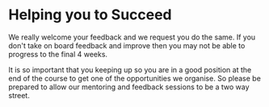# Helping you to Succeed

We really welcome your feedback and we request you do the same. If you don't take on board feedback and improve then you may not be able to progress to the final 4 weeks.

It is so important that you keeping up so you are in a good position at the end of the course to get one of the opportunities we organise. So please be prepared to allow our mentoring and feedback sessions to be a two way street.